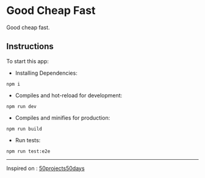 # Good Cheap Fast

Good cheap fast.

## Instructions

To start this app:

- Installing Dependencies:

```
npm i
```

- Compiles and hot-reload for development:

```
npm run dev
```

- Compiles and minifies for production:

```
npm run build
```

- Run tests:

```
npm run test:e2e
```

---

Inspired on : [50projects50days](https://github.com/bradtraversy/50projects50days/tree/master/good-cheap-fast)
